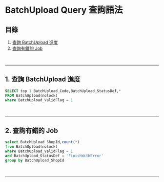# BatchUpload Query 查詢語法

## 目錄
1. [查詢 BatchUpload 進度](#1-查詢-batchupload-進度)
2. [查詢有錯的 Job](#2-查詢有錯的-job)

<br>

---

## 1. 查詢 BatchUpload 進度

```sql
SELECT top 1 BatchUpload_Code,BatchUpload_StatusDef,*
FROM BatchUpload(nolock)
where BatchUpload_ValidFlag = 1
```

<br>

---

## 2. 查詢有錯的 Job

```sql
select BatchUpload_ShopId,count(*)
from BatchUpload(nolock)
where BatchUpload_ValidFlag = 1
and BatchUpload_StatusDef = 'FinishWithError'
group by BatchUpload_ShopId
```

<br>

---